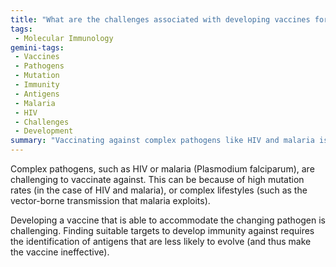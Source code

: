 ```yaml
---
title: "What are the challenges associated with developing vaccines for complex pathogens?"
tags:
 - Molecular Immunology
gemini-tags:
 - Vaccines
 - Pathogens
 - Mutation
 - Immunity
 - Antigens
 - Malaria
 - HIV
 - Challenges
 - Development
summary: "Vaccinating against complex pathogens like HIV and malaria is difficult due to their high mutation rates and/or complex lifestyles, requiring the identification of stable antigens for effective vaccine development."
---
```

Complex pathogens, such as HIV or malaria (Plasmodium falciparum), are challenging to vaccinate against. This can be because of high mutation rates (in the case of HIV and malaria), or complex lifestyles (such as the vector-borne transmission that malaria exploits). 

Developing a vaccine that is able to accommodate the changing pathogen is challenging. Finding suitable targets to develop immunity against requires the identification of antigens that are less likely to evolve (and thus make the vaccine ineffective).